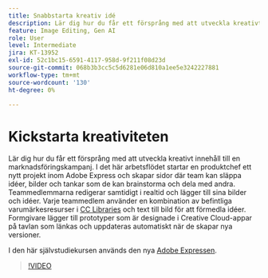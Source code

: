 ```yaml
---
title: Snabbstarta kreativ idé
description: Lär dig hur du får ett försprång med att utveckla kreativt innehåll till en marknadsföringskampanj
feature: Image Editing, Gen AI
role: User
level: Intermediate
jira: KT-13952
exl-id: 52c1bc15-6591-4117-958d-9f211f08d23d
source-git-commit: 068b3b3cc5c5d6281e06d810a1ee5e3242227881
workflow-type: tm+mt
source-wordcount: '130'
ht-degree: 0%

---
```


# Kickstarta kreativiteten

Lär dig hur du får ett försprång med att utveckla kreativt innehåll till en marknadsföringskampanj. I det här arbetsflödet startar en produktchef ett nytt projekt inom Adobe Express och skapar sidor där team kan släppa idéer, bilder och tankar som de kan brainstorma och dela med andra. Teammedlemmarna redigerar samtidigt i realtid och lägger till sina bilder och idéer. Varje teammedlem använder en kombination av befintliga varumärkesresurser i [CC Libraries](cc-libraries.md) och text till bild för att förmedla idéer. Formgivare lägger till prototyper som är designade i Creative Cloud-appar på tavlan som länkas och uppdateras automatiskt när de skapar nya versioner.

I den här självstudiekursen används den nya [Adobe Expressen](https://www.adobe.com/express/).

>[!VIDEO](https://video.tv.adobe.com/v/3446164?quality=12&learn=on&hidetitle=true&captions=swe)
